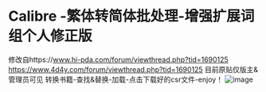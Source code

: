 # Calibre -繁体转简体批处理-增强扩展词组个人修正版
修改自https://www.hi-pda.com/forum/viewthread.php?tid=1690125
https://www.4d4y.com/forum/viewthread.php?tid=1690125
目前原贴仅版主&管理员可见
转换书籍-查找&替换-加载-点击下载好的csr文件-enjoy！
![image](https://wx3.sinaimg.cn/mw2000/a2a658d9gy1hiqnsp5eanj21ex0q74aa.jpg)

